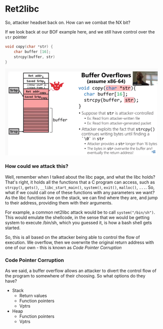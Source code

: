 # Ret2libc

So, attacker headset back on. How can we combat the NX bit?

If we look back at our BOF example here, and we still have control over the `str` pointer

```c
void copy(char *str) {
    char buffer [16];
    strcpy(buffer, str)
}
```

![](../../../.gitbook/assets/bof.png)

### How could we attack this?

Well, remember when I talked about the libc page, and what the libc holds? That's right, it holds all the functions that a C program can access, such as `strcpy()`, `gets()`, `__libc_start_main()`, `system()`, `exit()`, `malloc()`, `...`. So, what if we could call one of these functions with any parameters we want? As the libc functions live on the stack, we can find where they are, and jump to their address, providing them with their arguments. 

For example, a common ret2libc attack would be to call `system("/bin/sh")`. This would emulate the shellcode, in the sense that we would be getting system to execute /bin/sh, which you guessed it, is how a bash shell gets started.

So, this is all based on the attacker being able to control the flow of execution. We overflow, then we overwrite the original return address with one of our own - this is known as _Code Pointer Corruption_

### Code Pointer Corruption

As we said, a buffer overflow allows an attacker to divert the control flow of the program to somewhere of their choosing. So what options do they have?

* Stack
  * Return values
  * Function pointers
  * Vptrs
* Heap
  * Function pointers
  * Vptrs

